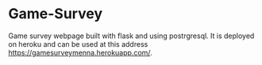# Game-Survey
 Game survey webpage built with flask and using postrgresql.
 It is deployed on heroku and can be used at this address https://gamesurveymenna.herokuapp.com/.

